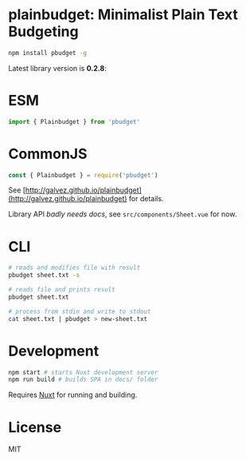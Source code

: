 # plainbudget: Minimalist Plain Text Budgeting

```sh
npm install pbudget -g
```

Latest library version is **0.2.8**:

# ESM

```js
import { Plainbudget } from 'pbudget'
```

# CommonJS

```js
const { Plainbudget } = require('pbudget')
```

See [http://galvez.github.io/plainbudget](http://galvez.github.io/plainbudget) for details.

Library API *badly needs docs*, see `src/components/Sheet.vue` for now.

# CLI

```sh
# reads and modifies file with result
pbudget sheet.txt -s 

# reads file and prints result
pbudget sheet.txt

# process from stdin and write to stdout
cat sheet.txt | pbudget > new-sheet.txt
```

# Development

```sh
npm start # starts Nuxt development server
npm run build # builds SPA in docs/ folder
```

Requires [Nuxt](http://nuxtjs.org/) for running and building.

# License

MIT

